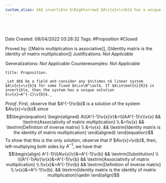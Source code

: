 ```yaml
---
custom_alias: $A$ invertible $\Rightarrow$ $A\v{x}=\v{b}$ has a unique solution
---
```


<br />
<br />

Date Created: 08/04/2022 03:28:32
Tags: #Proposition #Closed

Proved by: [[Matrix multiplication is associative]], [[Identity matrix is the identity of matrix multiplication]]
Justifications: _Not Applicable_

Generalizations: _Not Applicable_
Counterexamples: _Not Applicable_

``` ad-Proposition
title: Proposition.

_Let $K$ be a field and consider any $n\times n$ linear system $A\v{x}=\v{b}$ for some fixed $n\in\N^\ast$. If $A\in\mat{n}{K}$ is invertible, then the system has a unique solution $\v{x}=A^{-1}\v{b}$._

```

_Proof_. First, observe that $A^{-1}\v{b}$ is a solution of the system $A\v{x}=\v{b}$ since
$$\begin{equation}
    \begin{aligned}
        A\l(A^{-1}\v{x}\r)&=\l(AA^{-1}\r)\v{x} && \textrm{Associativity of matrix multiplication} \\
        &=I\v{x} && \textrm{Definition of inverse matrix} \\
        &=\v{x}. && \textrm{Identity matrix is the identity of matrix multiplication}
    \end{aligned}
\end{equation}$$
To show that this is the only solution, observe that if $A\v{x}=\v{b}$, then, left-multiplying both sides by $A^{-1}$, we have that
$$\begin{align}
    A^{-1}\l(A\v{x}\r)&=A^{-1}\v{b} && \textrm{Substitution} \\
    \l(A^{-1}A\r)\v{x}&=A^{-1}\v{b} && \textrm{Associativity of matrix multiplication} \\
    I\v{x}&=A^{-1}\v{b} && \textrm{Definition of inverse matrix} \\
    \v{x}&=A^{-1}\v{b}. && \textrm{Identity matrix is the identity of matrix multiplication}\qedin
\end{align}$$
